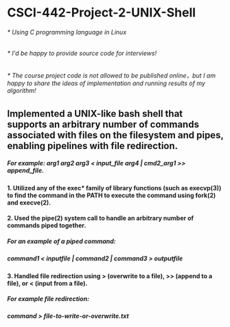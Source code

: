 # CSCI-442-Project-2-UNIX-Shell
###### * Using C programming language in Linux 
###### * I'd be happy to provide source code for interviews!
###### * The course project code is not allowed to be published online，but I am happy to share the ideas of implementation and running results of my algorithm!

## Implemented a UNIX-like bash shell that supports an arbitrary number of commands associated with files on the filesystem and pipes, enabling pipelines with file redirection.
##### For example: arg1 arg2 arg3 < input_file arg4 | cmd2_arg1 >> append_file.


#### 1. Utilized any of the exec* family of library functions (such as execvp(3)) to find the command in the PATH to execute the command using fork(2) and execve(2).

#### 2. Used the pipe(2) system call to handle an arbitrary number of commands piped together.
##### For an example of a piped command:
##### command1 < inputfile | command2 | command3 > outputfile

#### 3. Handled file redirection using > (overwrite to a file), >> (append to a file), or < (input from a file).
##### For example file redirection:
##### command > file-to-write-or-overwrite.txt
